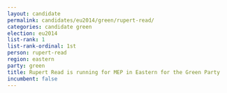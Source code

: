 ```yaml
---
layout: candidate
permalink: candidates/eu2014/green/rupert-read/
categories: candidate green
election: eu2014
list-rank: 1
list-rank-ordinal: 1st
person: rupert-read
region: eastern
party: green
title: Rupert Read is running for MEP in Eastern for the Green Party
incumbent: false
---
```

